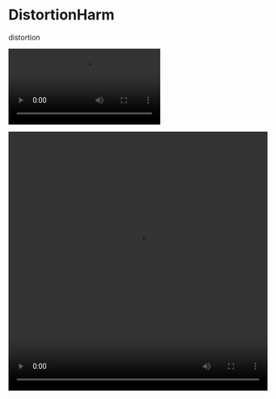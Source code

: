 # DistortionHarm
distortion 

<video src="https://user-images.githubusercontent.com/22840146/204225789-7880cdff-d18c-4cb2-9e77-f7f53764df60.mp4"></video>


<video height=512 width=512 src="https://user-images.githubusercontent.com/22840146/204225827-0ab146f7-df08-4cc7-bf03-70402d28824c.mp4">

  
<video width="854" height="480" src="https://user-images.githubusercontent.com/22840146/204225863-6a7fe67e-4309-45e4-8c49-6cbe12df37c2.mp4" frameborder="0" allowfullscreen> 




https://user-images.githubusercontent.com/22840146/204225939-56cf10ba-9524-492d-b432-bc99c87a1fa7.mp4


https://user-images.githubusercontent.com/22840146/204226017-a86b685e-9f79-47a8-84f8-d951ce238838.mp4
  


